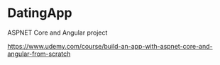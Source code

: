 # DatingApp
ASPNET Core and Angular project

https://www.udemy.com/course/build-an-app-with-aspnet-core-and-angular-from-scratch
